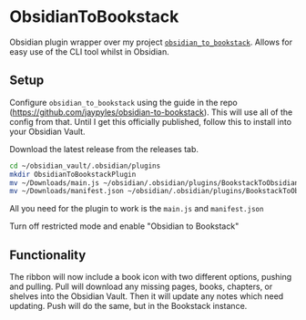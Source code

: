 # ObsidianToBookstack

Obsidian plugin wrapper over my project [`obsidian_to_bookstack`]([https://github.com/jaypyles/obsidian-to-bookstack). Allows for easy use of the CLI tool whilst in Obsidian.

## Setup

Configure `obsidian_to_bookstack` using the guide in the repo (https://github.com/jaypyles/obsidian-to-bookstack). This will use all of the config from that.
Until I get this officially published, follow this to install into your Obsidian Vault.

Download the latest release from the releases tab.

```bash
cd ~/obsidian_vault/.obsidian/plugins
mkdir ObsidianToBookstackPlugin
mv ~/Downloads/main.js ~/obsidian/.obsidian/plugins/BookstackToObsidianPlugin
mv ~/Downloads/manifest.json ~/obsidian/.obsidian/plugins/BookstackToObsidianPlugin
```

All you need for the plugin to work is the `main.js` and `manifest.json`

Turn off restricted mode and enable "Obsidian to Bookstack"

## Functionality

The ribbon will now include a book icon with two different options, pushing and pulling. Pull will download any missing pages, books, chapters, or shelves into the Obsidian Vault.
Then it will update any notes which need updating. Push will do the same, but in the Bookstack instance.
